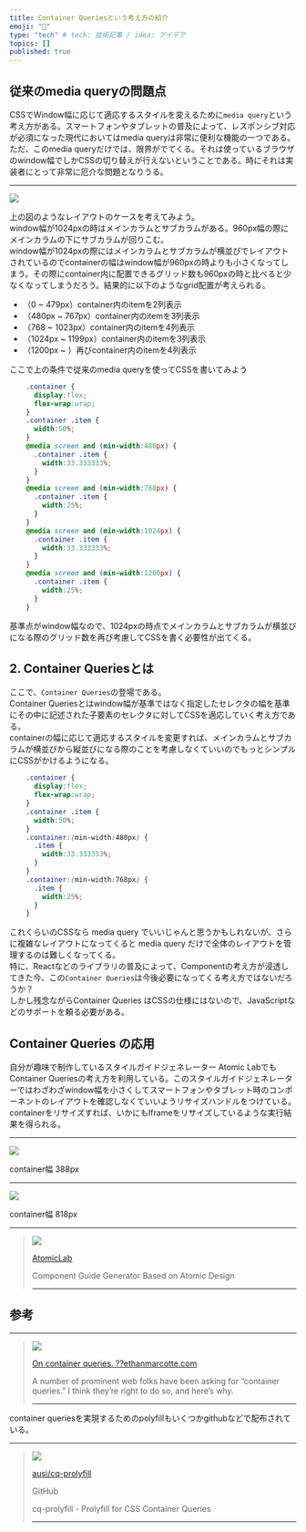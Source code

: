 ```yaml
---
title: Container Queriesという考え方の紹介
emoji: "📌"
type: "tech" # tech: 技術記事 / idea: アイデア
topics: []
published: true
---
```



従来のmedia queryの問題点
------------------

CSSでWindow幅に応じて適応するスタイルを変えるために`media query`という考え方がある。スマートフォンやタブレットの普及によって、レスポンシブ対応が必須になった現代においてはmedia queryは非常に便利な機能の一つである。  
ただ、このmedia queryだけでは、限界がでてくる。それは使っているブラウザのwindow幅でしかCSSの切り替えが行えないということである。時にそれは実装者にとって非常に厄介な問題となりうる。

* * *

![](/archives/001/201706/6ee07732f0db2b8b2b3932d96816f091.png)

上の図のようなレイアウトのケースを考えてみよう。  
window幅が1024pxの時はメインカラムとサブカラムがある。960px幅の際にメインカラムの下にサブカラムが回りこむ。  
window幅が1024pxの際にはメインカラムとサブカラムが横並びでレイアウトされているのでcontainerの幅はwindow幅が960pxの時よりも小さくなってしまう。その際にcontainer内に配置できるグリッド数も960pxの時と比べると少なくなってしまうだろう。結果的に以下のようなgrid配置が考えられる。

*   （0 ~ 479px）container内のitemを2列表示
*   （480px ~ 767px）container内のitemを3列表示
*   （768 ~ 1023px）container内のitemを4列表示
*   （1024px ~ 1199px）container内のitemを3列表示
*   （1200px ~ ）再びcontainer内のitemを4列表示

ここで上の条件で従来のmedia queryを使ってCSSを書いてみよう

```css
    .container {
      display:flex;
      flex-wrap:wrap;
    }
    .container .item {
      width:50%;
    }
    @media screen and (min-width:480px) {
      .container .item {
        width:33.333333%;
      }
    }
    @media screen and (min-width:768px) {
      .container .item {
        width:25%;
      }
    }
    @media screen and (min-width:1024px) {
      .container .item {
        width:33.333333%;
      }
    }
    @media screen and (min-width:1200px) {
      .container .item {
        width:25%;
      }
    }
```

基準点がwindow幅なので、1024pxの時点でメインカラムとサブカラムが横並びになる際のグリッド数を再び考慮してCSSを書く必要性が出てくる。

2\. Container Queriesとは
-----------------------

ここで、`Container Queries`の登場である。  
Container Queriesとはwindow幅が基準ではなく指定したセレクタの幅を基準にその中に記述された子要素のセレクタに対してCSSを適応していく考え方である。  
containerの幅に応じて適応するスタイルを変更すれば、メインカラムとサブカラムが横並びから縦並びになる際のことを考慮しなくていいのでもっとシンプルにCSSがかけるようになる。

```css
    .container {
      display:flex;
      flex-wrap:wrap;
    }
    .container .item {
      width:50%;
    }
    .container:(min-width:480px) {
      .item {
        width:33.333333%;
      }
    }
    .container:(min-width:768px) {
      .item {
        width:25%;
      }
    }
```

これくらいのCSSなら media query でいいじゃんと思うかもしれないが、さらに複雑なレイアウトになってくると media query だけで全体のレイアウトを管理するのは難しくなってくる。  
特に、Reactなどのライブラリの普及によって、Componentの考え方が浸透してきた今、この`Container Queries`は今後必要になってくる考え方ではないだろうか？  
しかし残念ながらContainer Queries はCSSの仕様にはないので、JavaScriptなどのサポートを頼る必要がある。

Container Queries の応用
---------------------

自分が趣味で制作しているスタイルガイドジェネレーター Atomic Labでも Container Queriesの考え方を利用している。このスタイルガイドジェネレーターではわざわざwindow幅を小さくしてスマートフォンやタブレット時のコンポーネントのレイアウトを確認しなくていいようリサイズハンドルをつけている。containerをリサイズすれば、いかにもIframeをリサイズしているような実行結果を得られる。

* * *

 [![](/archives/001/201706/9d8018953c5894eefb74cde3a053a926.png)](/archives/001/201706/large-9d8018953c5894eefb74cde3a053a926.png) 

container幅 388px

* * *

![](/archives/001/201706/6fde0087d6205685d8b6aba80504b81d.png)

container幅 818px

* * *

> ![](http://steelydylan.github.io/atomic-lab/images/ogp.png)
> 
> [AtomicLab](http://steelydylan.github.io/atomic-lab/)
> 
> Component Guide Generator Based on Atomic Design
> 
> * * *

参考
--

* * *

> ![](https://ethanmarcotte.com/img/ethan-thumb.jpg)
> 
> [On container queries. ??ethanmarcotte.com](https://ethanmarcotte.com/wrote/on-container-queries/)
> 
> A number of prominent web folks have been asking for “container queries.” I think they’re right to do so, and here’s why.
> 
> * * *

container queriesを実現するためのpolyfillもいくつかgithubなどで配布されている。

* * *

> ![](https://avatars2.githubusercontent.com/u/367169?v=3&s=400)
> 
> [ausi/cq-prolyfill](https://github.com/ausi/cq-prolyfill)
> 
> GitHub
> 
> cq-prolyfill - Prolyfill for CSS Container Queries
> 
> * * *